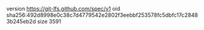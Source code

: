 version https://git-lfs.github.com/spec/v1
oid sha256:492d8998e0c38c7d4779542e2802f3eebbf253578fc5dbfc17c28483b245eb2d
size 3591
